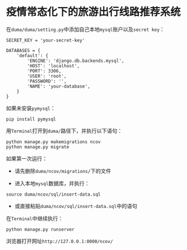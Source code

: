 # **疫情常态化下的旅游出行线路推荐系统**

在`duma/duma/setting.py`中添加自己本地`mysql`账户以及`secret key`：


```
SECRET_KEY = 'your-secret-key'

DATABASES = {
    'default': {
        'ENGINE': 'django.db.backends.mysql',
        'HOST': 'localhost',
        'PORT': 3306,
        'USER': 'root',
        'PASSWORD': '',
        'NAME': 'your-database',
    }
}   
```

如果未安装`pymysql`：


```
pip install pymysql
```

用`Terminal`打开到`duma/`路径下，并执行以下语句：


```
python manage.py makemigrations ncov
python manage.py migrate
```

如果第一次运行：

- 请先删除`duma/ncov/migrations/`下的文件

- 进入本地`mysql`数据库，并执行：

```
source duma/ncov/sql/insert-data.sql
```

- 或直接粘贴`duma/ncov/sql/insert-data.sql`中的语句

在`Terminal`中继续执行：

```
python manage.py runserver
```

浏览器打开网址`http://127.0.0.1:8000/ncov/`





